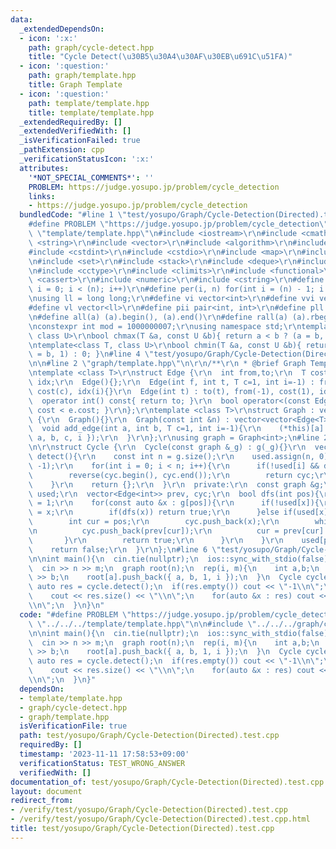 ```yaml
---
data:
  _extendedDependsOn:
  - icon: ':x:'
    path: graph/cycle-detect.hpp
    title: "Cycle Detect(\u30B5\u30A4\u30AF\u30EB\u691C\u51FA)"
  - icon: ':question:'
    path: graph/template.hpp
    title: Graph Template
  - icon: ':question:'
    path: template/template.hpp
    title: template/template.hpp
  _extendedRequiredBy: []
  _extendedVerifiedWith: []
  _isVerificationFailed: true
  _pathExtension: cpp
  _verificationStatusIcon: ':x:'
  attributes:
    '*NOT_SPECIAL_COMMENTS*': ''
    PROBLEM: https://judge.yosupo.jp/problem/cycle_detection
    links:
    - https://judge.yosupo.jp/problem/cycle_detection
  bundledCode: "#line 1 \"test/yosupo/Graph/Cycle-Detection(Directed).test.cpp\"\n\
    #define PROBLEM \"https://judge.yosupo.jp/problem/cycle_detection\"\n\n#line 1\
    \ \"template/template.hpp\"\n#include <iostream>\r\n#include <cmath>\r\n#include\
    \ <string>\r\n#include <vector>\r\n#include <algorithm>\r\n#include <tuple>\r\n\
    #include <cstdint>\r\n#include <cstdio>\r\n#include <map>\r\n#include <queue>\r\
    \n#include <set>\r\n#include <stack>\r\n#include <deque>\r\n#include <bitset>\r\
    \n#include <cctype>\r\n#include <climits>\r\n#include <functional>\r\n#include\
    \ <cassert>\r\n#include <numeric>\r\n#include <cstring>\r\n#define rep(i, n) for(int\
    \ i = 0; i < (n); i++)\r\n#define per(i, n) for(int i = (n) - 1; i >= 0; i--)\r\
    \nusing ll = long long;\r\n#define vi vector<int>\r\n#define vvi vector<vi>\r\n\
    #define vl vector<ll>\r\n#define pii pair<int, int>\r\n#define pll pair<ll, ll>\r\
    \n#define all(a) (a).begin(), (a).end()\r\n#define rall(a) (a).rbegin(), (a).rend()\r\
    \nconstexpr int mod = 1000000007;\r\nusing namespace std;\r\ntemplate<class T,\
    \ class U>\r\nbool chmax(T &a, const U &b){ return a < b ? (a = b, 1) : 0; }\r\
    \ntemplate<class T, class U>\r\nbool chmin(T &a, const U &b){ return a > b ? (a\
    \ = b, 1) : 0; }\n#line 4 \"test/yosupo/Graph/Cycle-Detection(Directed).test.cpp\"\
    \n\n#line 2 \"graph/template.hpp\"\n\r\n/**\r\n * @brief Graph Template\r\n*/\r\
    \ntemplate <class T>\r\nstruct Edge {\r\n  int from,to;\r\n  T cost;\r\n  int\
    \ idx;\r\n  Edge(){};\r\n  Edge(int f, int t, T c=1, int i=-1) : from(f), to(t),\
    \ cost(c), idx(i){}\r\n  Edge(int t) : to(t), from(-1), cost(1), idx(-1){}\r\n\
    \  operator int() const{ return to; }\r\n  bool operator<(const Edge &e){ return\
    \ cost < e.cost; }\r\n};\r\ntemplate <class T>\r\nstruct Graph : vector<vector<Edge<T>>>\
    \ {\r\n  Graph(){}\r\n  Graph(const int &n) : vector<vector<Edge<T>>>(n){}\r\n\
    \  void add_edge(int a, int b, T c=1, int i=-1){\r\n    (*this)[a].push_back({\
    \ a, b, c, i });\r\n  }\r\n};\r\nusing graph = Graph<int>;\n#line 2 \"graph/cycle-detect.hpp\"\
    \n\r\nstruct Cycle {\r\n  Cycle(const graph &_g) : g(_g){}\r\n  vector<Edge<int>>\
    \ detect(){\r\n    const int n = g.size();\r\n    used.assign(n, 0);\r\n    prev.assign(n,\
    \ -1);\r\n    for(int i = 0; i < n; i++){\r\n      if(!used[i] && dfs(i)){\r\n\
    \        reverse(cyc.begin(), cyc.end());\r\n        return cyc;\r\n      }\r\n\
    \    }\r\n    return {};\r\n  }\r\n  private:\r\n  const graph &g;\r\n  vector<int>\
    \ used;\r\n  vector<Edge<int>> prev, cyc;\r\n  bool dfs(int pos){\r\n    used[pos]\
    \ = 1;\r\n    for(const auto &x : g[pos]){\r\n      if(!used[x]){\r\n        prev[x]\
    \ = x;\r\n        if(dfs(x)) return true;\r\n      }else if(used[x] == 1){\r\n\
    \        int cur = pos;\r\n        cyc.push_back(x);\r\n        while(cur != x){\r\
    \n          cyc.push_back(prev[cur]);\r\n          cur = prev[cur].from;\r\n \
    \       }\r\n        return true;\r\n      }\r\n    }\r\n    used[pos] = 2;\r\n\
    \    return false;\r\n  }\r\n};\n#line 6 \"test/yosupo/Graph/Cycle-Detection(Directed).test.cpp\"\
    \n\nint main(){\n  cin.tie(nullptr);\n  ios::sync_with_stdio(false);\n  int n,m;\n\
    \  cin >> n >> m;\n  graph root(n);\n  rep(i, m){\n    int a,b;\n    cin >> a\
    \ >> b;\n    root[a].push_back({ a, b, 1, i });\n  }\n  Cycle cycle(root);\n \
    \ auto res = cycle.detect();\n  if(res.empty()) cout << \"-1\\n\";\n  else{\n\
    \    cout << res.size() << \"\\n\";\n    for(auto &x : res) cout << x.idx << \"\
    \\n\";\n  }\n}\n"
  code: "#define PROBLEM \"https://judge.yosupo.jp/problem/cycle_detection\"\n\n#include\
    \ \"../../../template/template.hpp\"\n\n#include \"../../../graph/cycle-detect.hpp\"\
    \n\nint main(){\n  cin.tie(nullptr);\n  ios::sync_with_stdio(false);\n  int n,m;\n\
    \  cin >> n >> m;\n  graph root(n);\n  rep(i, m){\n    int a,b;\n    cin >> a\
    \ >> b;\n    root[a].push_back({ a, b, 1, i });\n  }\n  Cycle cycle(root);\n \
    \ auto res = cycle.detect();\n  if(res.empty()) cout << \"-1\\n\";\n  else{\n\
    \    cout << res.size() << \"\\n\";\n    for(auto &x : res) cout << x.idx << \"\
    \\n\";\n  }\n}"
  dependsOn:
  - template/template.hpp
  - graph/cycle-detect.hpp
  - graph/template.hpp
  isVerificationFile: true
  path: test/yosupo/Graph/Cycle-Detection(Directed).test.cpp
  requiredBy: []
  timestamp: '2023-11-11 17:58:53+09:00'
  verificationStatus: TEST_WRONG_ANSWER
  verifiedWith: []
documentation_of: test/yosupo/Graph/Cycle-Detection(Directed).test.cpp
layout: document
redirect_from:
- /verify/test/yosupo/Graph/Cycle-Detection(Directed).test.cpp
- /verify/test/yosupo/Graph/Cycle-Detection(Directed).test.cpp.html
title: test/yosupo/Graph/Cycle-Detection(Directed).test.cpp
---
```

